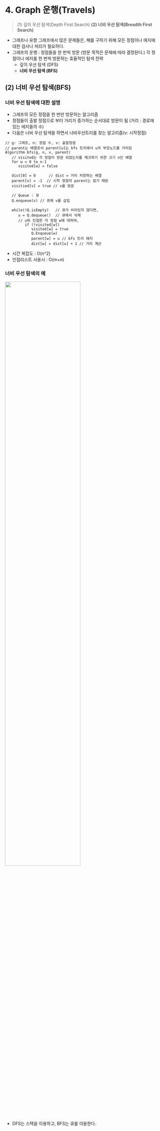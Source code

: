 # 4. Graph 운행(Travels)

> (1) 깊이 우선 탐색(Depth First Search)
> **(2) 너비 우선 탐색(Breadth First Search)**

- 그래프나 유향 그래프에서 많은 문제들은, 해를 구하기 위해 모든 정점이나 에지에 대한 검사나 처리가 필요하다.
- 그래프의 운행 : 정점들을 한 번씩 방문 (방문 목적은 문제에 따라 결정된다.)
  각 정점이나 에지를 한 번씩 방문하는 효율적인 탐색 전략
  - 깊이 우선 탐색 (DFS)
  - **너비 우선 탐색 (BFS)**

## (2) 너비 우선 탐색(BFS)

### 너비 우선 탐색에 대한 설명

- 그래프의 모든 정점을 한 번만 방문하는 알고리즘
- 정점들이 출발 정점으로 부터 거리가 증가하는 순서대로 방문이 됨
  (거리 : 경로에 있는 에지들의 수)
- 다음은 너비 우선 탐색을 하면서 너비우선트리를 찾는 알고리즘(v: 시작정점)

```pseudo
// g: 그래프, n: 정점 수, v: 출발정점
// parent는 배열로서 parent[u]는 bfs 트리에서 u의 부모노드를 가리킴
Algorithm bfs(g, n, v, parent)
   // visited는 각 정점이 방문 되었는지를 체크하기 위한 크기 n인 배열
   for w = 0 to n-1
      visited[w] = false

   dist[0] = 0		// dist = 거리 저장하는 배열
   parent[v] = -1  // 시작 정점의 parent는 없기 때문
   visitied[v] = true // v를 방문

   // Queue : 큐
   Q.enqueue(v) // 큐에 v를 삽입

   while(!Q.isEmpty)   // 큐가 비어있지 않다면,
      u = Q.dequeue()  // 큐에서 삭제
      // u와 인접한 각 정점 w에 대하여,
         if (!visited[w])
            visited[w] = true
            Q.Enqueue(w)
            parent[w] = u // bfs 트리 에지
            dist[w] = dist[u] + 1 // 거리 계산
```

- 시간 복잡도 : O(n^2)
- 인접리스트 사용시 : O(m+n)

### 너비 우선 탐색의 예

<img src="https://images.velog.io/images/nathan29849/post/a084e551-3c7e-4b59-a66a-fdff9d051799/image.png" width="70%">

- DFS는 스택을 이용하고, BFS는 큐를 이용한다.
